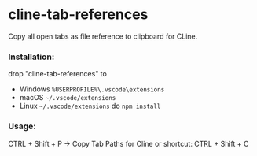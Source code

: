 # cline-tab-references
Copy all open tabs as file reference to clipboard for CLine.

### Installation:
drop "cline-tab-references" to
- Windows ```%USERPROFILE%\.vscode\extensions```
- macOS ```~/.vscode/extensions```
- Linux ```~/.vscode/extensions```
do ```npm install```

### Usage:
CTRL + Shift + P -> Copy Tab Paths for Cline 
or shortcut: CTRL + Shift + C

